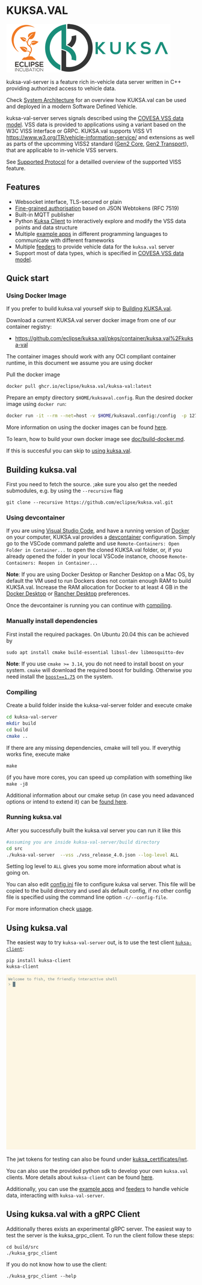 # KUKSA.VAL
![kuksa.val Logo](../doc/pictures/logo.png)

kuksa-val-server is a feature rich in-vehicle data server written in C++ providing authorized access to vehicle data.


Check [System Architecture](../doc/system-architecture.md) for an overview how KUKSA.val can be used and deployed in a modern Software Defined Vehicle.

kuksa-val-server serves signals described using the [COVESA VSS data model](https://github.com/COVESA/vehicle_signal_specification). VSS data is provided to applications using a variant based on the W3C VISS Interface or GRPC. KUKSA.val supports VISS V1 https://www.w3.org/TR/vehicle-information-service/ and extensions as well as parts of the upcomming VISS2 standard ([Gen2 Core](https://raw.githack.com/w3c/automotive/gh-pages/spec/VISSv2_Core.html), [Gen2 Transport](https://raw.githack.com/w3c/automotive/gh-pages/spec/VISSv2_Transport.html)), that are applicable to in-vehicle VSS servers.

See [Supported Protocol](../doc/protocol/README.md) for a detailled overview of the supported VISS feature.

## Features
 - Websocket interface, TLS-secured or plain
 - [Fine-grained authorisation](../doc/KUKSA.val_server/jwt.md) based on JSON Webtokens (RFC 7519)
 - Built-in MQTT publisher
 - Python [Kuksa Client](../kuksa-client) to interactively explore and modify the VSS data points and data structure
 - Multiple [example apps](../kuksa_apps) in different programming languages to communicate with different frameworks
 - Multiple [feeders](https://github.com/eclipse/kuksa.val.feeders/tree/main) to provide vehicle data for the `kuksa.val` server
 - Support most of data types, which is specified in [COVESA VSS data model](https://covesa.github.io/vehicle_signal_specification/rule_set/data_entry/data_types/).


## Quick start

### Using  Docker Image
If you prefer to build kuksa.val yourself skip to [Building KUKSA.val](#Building-kuksaval).

Download a current KUKSA.val server docker image from one of our container registry:

- https://github.com/eclipse/kuksa.val/pkgs/container/kuksa.val%2Fkuksa-val

The container images should work with any OCI compliant container runtime, in this document we assume you are using docker

Pull the docker image

```
docker pull ghcr.io/eclipse/kuksa.val/kuksa-val:latest
```


Prepare an empty directory `$HOME/kuksaval.config`.  Run the desired docker image using `docker run`:

```bash
docker run -it --rm --net=host -v $HOME/kuksaval.config:/config  -p 127.0.0.1:8090:8090 -e LOG_LEVEL=ALL ghcr.io/eclipse/kuksa.val/kuksa-val:master
```

More information on using the docker images can be found [here](../doc/KUKSA.val_server/run-docker.md).

To learn, how to build your own docker image see [doc/build-docker.md](../doc/KUKSA.val_server/build-docker.md).

If this is succesful you can skip to [using kuksa.val](#using-kuksaval).

## Building kuksa.val

First you need to fetch the source. ;ake sure you also get the needed submodules, e.g. by using the `--recursive` flag

```
git clone --recursive https://github.com/eclipse/kuksa.val.git
```

### Using devcontainer
If you are using [Visual Studio Code](https://code.visualstudio.com), and have a running version of   [Docker](https://docs.docker.com/) on your computer, KUKSA.val provides a [devcontainer](https://code.visualstudio.com/docs/remote/containers) configuration. Simply go to the VSCode command palette and use `Remote-Containers: Open Folder in Container...` to open the cloned KUKSA.val folder, or, if you already opened the folder in your local VSCode instance, choose `Remote-Containers: Reopen in Container...`

**Note**: If you are using Docker Desktop or Rancher Desktop on a Mac OS, by default the VM used to run Dockers does not contain enough RAM to build KUKSA.val. Increase the RAM allocation for Docker to at least 4 GB in the [Docker Desktop](https://docs.docker.com/desktop/mac/#preferences) or [Rancher Desktop](https://docs.rancherdesktop.io) preferences.

Once the devcontainer is running you can continue with [compiling](#compiling).

### Manually install dependencies
First install the required packages. On Ubuntu 20.04 this can be achieved by

```
sudo apt install cmake build-essential libssl-dev libmosquitto-dev
```

**Note**: If you use `cmake >= 3.14`, you do not need to install boost on your system. `cmake` will download the required boost for building. Otherwise you need install the [`boost==1.75`](https://www.boost.org/users/history/version_1_75_0.html) on the system.



### Compiling
Create a build folder inside the kuksa-val-server folder and execute cmake

```bash
cd kuksa-val-server
mkdir build
cd build
cmake ..
```
If there are any missing dependencies, cmake will tell you. If everythig works fine, execute make

```
make
```

(if you have more cores, you can speed up compilation with something like  `make -j8`

Additional information about our cmake setup (in case you need adavanced options or intend to extend it) can be [found here](../doc/cmake.md).



### Running kuksa.val
After you successfully built the kuksa.val server you can run it like this

```bash
#assuming you are inside kuksa-val-server/build directory
cd src
./kuksa-val-server  --vss ./vss_release_4.0.json --log-level ALL

```
Setting log level to `ALL` gives you some more information about what is going on.

You can also edit [config.ini](./config.ini) file to configure kuksa val server. This file will be copied to the build directory and used als default config,
if no other config file is specified using the command line option `-c/--config-file`.

For more information check [usage](../doc/KUKSA.val_server/usage.md).

## Using kuksa.val
The easiest way to try `kuksa-val-server` out, is to use the test client [`kuksa-client`](../kuksa-client):

```
pip install kuksa-client
kuksa-client
```

![try kuksa-client out](../doc/pictures/testclient_basic.gif "test client usage")

The jwt tokens for testing can also be found under [kuksa_certificates/jwt](../kuksa_certificates/jwt).

You can also use the provided python sdk to develop your own `kuksa.val` clients. More details about `kuksa-client` can be found [here](../kuksa-client).

Additionally, you can use the [example apps](../kuksa_apps) and [feeders](https://github.com/eclipse/kuksa.val.feeders/tree/main) to handle vehicle data, interacting with `kuksa-val-server`.

## Using kuksa.val with a gRPC Client
Additionally theres exists an experimental gRPC server. The easiest way to test the server is the kuksa_grpc_client.
To run the client follow these steps:

```
cd build/src
./kuksa_grpc_client
```

If you do not know how to use the client:

```
./kuksa_grpc_client --help
```



